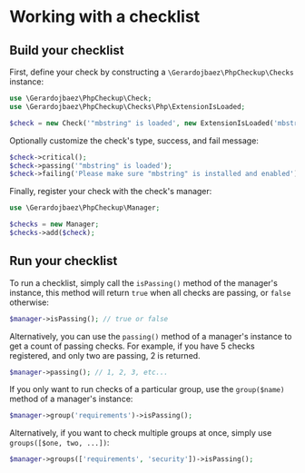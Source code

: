 # Working with a checklist

## Build your checklist

First, define your check by constructing a `\Gerardojbaez\PhpCheckup\Checks` instance:

```php
use \Gerardojbaez\PhpCheckup\Check;
use \Gerardojbaez\PhpCheckup\Checks\Php\ExtensionIsLoaded;

$check = new Check('"mbstring" is loaded', new ExtensionIsLoaded('mbstring'));
```

Optionally customize the check's type, success, and fail message:

```php
$check->critical();
$check->passing('"mbstring" is loaded');
$check->failing('Please make sure "mbstring" is installed and enabled');
```

Finally, register your check with the check's manager:

```php
use \Gerardojbaez\PhpCheckup\Manager;

$checks = new Manager;
$checks->add($check);
```

## Run your checklist

To run a checklist, simply call the `isPassing()` method of the manager's instance, this method will return `true` when all checks are passing, or `false` otherwise:

```php
$manager->isPassing(); // true or false
```

Alternatively, you can use the `passing()` method of a manager's instance to get a count of passing checks. For example, if you have 5 checks registered, and only two are passing, 2 is returned.

```php
$manager->passing(); // 1, 2, 3, etc...
```

If you only want to run checks of a particular group, use the `group($name)` method of a manager's instance:

```php
$manager->group('requirements')->isPassing();
```

Alternatively, if you want to check multiple groups at once, simply use `groups([$one, two, ...])`:

```php
$manager->groups(['requirements', 'security'])->isPassing();
```
